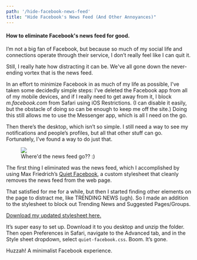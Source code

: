 ```yaml
---
path: '/hide-facebook-news-feed'
title: "Hide Facebook's News Feed (And Other Annoyances)"
---
```


<h4 class="subhead">How to eliminate Facebook's news feed for good.</h4>

I’m not a big fan of Facebook, but because so much of my social life and connections operate through their service, I don’t really feel like I can quit it.

Still, I really hate how distracting it can be. We've all gone down the never-ending vortex that is the news feed.

In an effort to minimize Facebook in as much of my life as possible, I’ve taken some decidedly simple steps: I’ve deleted the Facebook app from all of my mobile devices, and if I really need to get away from it, I block _m.facebook.com_ from Safari using iOS Restrictions. (I can disable it easily, but the obstacle of doing so can be enough to keep me off the site.) Doing this still allows me to use the Messenger app, which is all I need on the go.

Then there’s the desktop, which isn’t so simple. I still need a way to see my notifications and people’s profiles, but all that other stuff can go. Fortunately, I’ve found a way to do just that.

<figure class="imgbleed"><img src="http://cdn.roginfarrer.com/quiet-facebook.png" /><figcaption>Where'd the news feed go?? :)</figcaption></figure>

The first thing I eliminated was the news feed, which I accomplished by using Max Friedrich’s [Quiet Facebook](https://github.com/maxfriedrich/quiet-facebook), a custom stylesheet that cleanly removes the news feed from the web page.

That satisfied for me for a while, but then I started finding other elements on the page to distract me, like TRENDING NEWS (ugh). So I made an addition to the stylesheet to block out Trending News and Suggested Pages/Groups.

[Download my updated stylesheet here.](https://github.com/roginfarrer/quiet-facebook)

It’s super easy to set up. Download it to you desktop and unzip the folder. Then open Preferences in Safari, navigate to the Advanced tab, and in the Style sheet dropdown, select `quiet-facebook.css`. Boom. It’s gone.

Huzzah! A minimalist Facebook experience.
